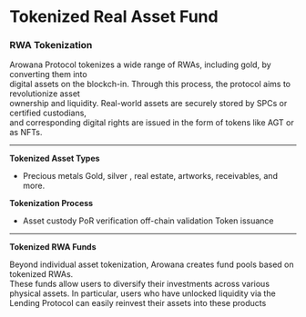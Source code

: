 # Tokenized Real Asset Fund

### RWA Tokenization

Arowana Protocol tokenizes a wide range of RWAs, including gold, by converting them into
\
digital assets on the blockch-in. Through this process, the protocol aims to revolutionize asset
\
ownership and liquidity. Real-world assets are securely stored by SPCs or certified custodians,
\
and corresponding digital rights are issued in the form of tokens like AGT or as NFTs.

***

**Tokenized Asset Types**

* Precious metals Gold, silver , real estate, artworks, receivables, and more.

**Tokenization Process**

* Asset custody PoR verification off-chain validation Token issuance

***

**Tokenized RWA Funds**&#x20;

Beyond individual asset tokenization, Arowana creates fund pools based on tokenized RWAs.
\
These funds allow users to diversify their investments across various physical assets. In
&#x20;particular, users who have unlocked liquidity via the Lending Protocol can easily reinvest their
&#x20;assets into these products
